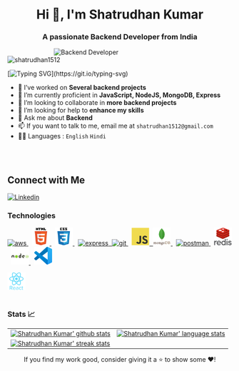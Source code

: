<h1 align="center">Hi 👋, I'm Shatrudhan Kumar</h1>
<h3 align="center">A passionate Backend Developer from India</h3>

<img align="right" alt="Backend Developer" width="400" src= "https://cdn.dribbble.com/users/926537/screenshots/4502924/python-2.gif">

<p align="left"> <img src="https://komarev.com/ghpvc/?username=shatrudhan1512&label=Profile%20views&color=0e75b6&style=flat" alt="shatrudhan1512" /> </p>
 
<!--  &nbsp; -->
 
[![Typing SVG](https://readme-typing-svg.herokuapp.com?color=%2336BCF7&lines=About+me!+&#129321;)](https://git.io/typing-svg)

- 🔭 I’ve worked on **Several backend projects**
- 🌱 I’m currently proficient in **JavaScript, NodeJS, MongoDB, Express**
- 👯 I’m looking to collaborate in **more backend projects**
- 🤝 I’m looking for help to **enhance my skills**
- 💬 Ask me about **Backend**
- 📫 If you want to talk to me, email me at `shatrudhan1512@gmail.com`
- 🙇‍♂️ Languages : `English` `Hindi`


<br />
<br />

## Connect with Me
<p align="left" target="_blank"> 
<a href="https://www.linkedin.com/in/shatrudhan-kumar-809b671b5" target="_blank">
<img alt=" Linkedin" src="https://cliply.co/wp-content/uploads/2021/02/372102050_LINKEDIN_ICON_TRANSPARENT_1080.gif"  width="50" height="50"><a/>

</p>
 
 

### Technologies
 
 <p align="left"> <a href="https://aws.amazon.com" target="_blank" rel="noreferrer"> <img
            src="https://www.consoleconnect.com/wp-content/uploads/2019/07/amazon-web-services-cloud.svg"
            alt="aws" width="40" height="40" /> </a> &nbsp; <a href="https://www.w3schools.com/css/" target="_blank"
        rel="noreferrer"> <img
            src="https://raw.githubusercontent.com/devicons/devicon/master/icons/html5/html5-original-wordmark.svg"
            alt="html5" width="40" height="40" /> </a>&nbsp; <a href="https://developer.mozilla.org/en-US/docs/Web/JavaScript"
        target="_blank" rel="noreferrer"> <img
            src="https://raw.githubusercontent.com/devicons/devicon/master/icons/css3/css3-original-wordmark.svg"
            alt="css3" width="40" height="40" /> </a>&nbsp; <a href="https://expressjs.com" target="_blank" rel="noreferrer">
        <img src="https://www.resourcifi.com/wp-content/themes/resourcifi-child/img/express-min.png"
            alt="express" width="60" height="40" />&nbsp; </a> <a href="https://git-scm.com/" target="_blank"
        rel="noreferrer"> <img src="https://www.vectorlogo.zone/logos/git-scm/git-scm-icon.svg" alt="git" width="40"
            height="40" /> </a>&nbsp; <a href="https://www.w3.org/html/" target="_blank" rel="noreferrer"> <img
            src="https://raw.githubusercontent.com/devicons/devicon/master/icons/javascript/javascript-original.svg"
            alt="javascript" width="40" height="40" />&nbsp; </a> <a href="https://www.mongodb.com/" target="_blank"
        rel="noreferrer"> <img
            src="https://raw.githubusercontent.com/devicons/devicon/master/icons/mongodb/mongodb-original-wordmark.svg"
            alt="mongodb" width="40" height="40" /> </a>&nbsp;  <a href="https://postman.com" target="_blank" rel="noreferrer">
        <img src="https://www.vectorlogo.zone/logos/getpostman/getpostman-icon.svg" alt="postman" width="40"
            height="40" /> </a>&nbsp; <a href="https://redis.io" target="_blank" rel="noreferrer"> <img
            src="https://raw.githubusercontent.com/devicons/devicon/master/icons/redis/redis-original-wordmark.svg"
            alt="redis" width="40" height="40" /> </a>&nbsp; <a href="https://nodejs.org" target="_blank" rel="noreferrer">
        <img src="https://raw.githubusercontent.com/devicons/devicon/master/icons/nodejs/nodejs-original-wordmark.svg"
            alt="nodejs" width="40" height="40" /> </a>&nbsp;
      <a href="https://code.visualstudio.com" target="_blank" rel="noreferrer">
        <img src="https://raw.githubusercontent.com/github/explore/80688e429a7d4ef2fca1e82350fe8e3517d3494d/topics/visual-studio-code/visual-studio-code.png"
            alt="vsCode" width="40" height="40" /> </a></p>
      <a href="https://reactjs.org/" target="_blank" rel="noreferrer"> <img src="https://raw.githubusercontent.com/devicons/devicon/master/icons/react/react-original-wordmark.svg" alt="react" width="40" height="40"/> </a>
     
<br/>
<br/>

### Stats 📈
<table align="center" cellspacing="0" cellpadding="0" border="0">
   <tr>
    <td>
      <a href="https://github.com/shatrudhan1512" target="_blank">
        <img src="https://github-readme-stats.vercel.app/api?username=shatrudhan1512&show_icons=true&locale=en&theme=ayu-mirage&hide_border=true" alt="Shatrudhan Kumar' github stats">
      <a/>
    </td>
    <td>
      <a href="https://github.com/shatrudhan1512" target="_blank">
        <img src="https://github-readme-stats.vercel.app/api/top-langs/?username=shatrudhan1512&theme=ayu-mirage&layout=compact&hide_border=true" alt="Shatrudhan Kumar' language stats">
      <a/>
    </td>
   </tr>
  <tr>
  <tr>
    <td>
      <a href="https://github.com/shatrudhan1512" target="_blank">
        <img src="https://github-readme-streak-stats.herokuapp.com/?user=shatrudhan1512&theme=ayu-mirage&hide_border=true" alt="Shatrudhan Kumar' streak stats">
      <a/>
    </td>
   
   </tr>
</table>
 
</p>

 <p align="center"> If you find my work good, consider giving it a ⭐ to show some ❤️!</p>
